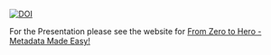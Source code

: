 [![DOI](https://zenodo.org/badge/216552472.svg)](https://zenodo.org/badge/latestdoi/216552472)

For the Presentation please see the website for 
[From Zero to Hero - Metadata Made Easy!](https://rkrug.github.io/from_zero_to_hero-metadata_made_easy/)
